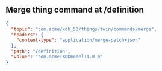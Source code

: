 ## Merge thing command at /definition

```json
{
  "topic": "com.acme/xdk_53/things/twin/commands/merge",
  "headers": {
    "content-type": "application/merge-patch+json"
  },
  "path": "/definition",
  "value": "com.acme:XDKmodel:1.0.0"
}
```
